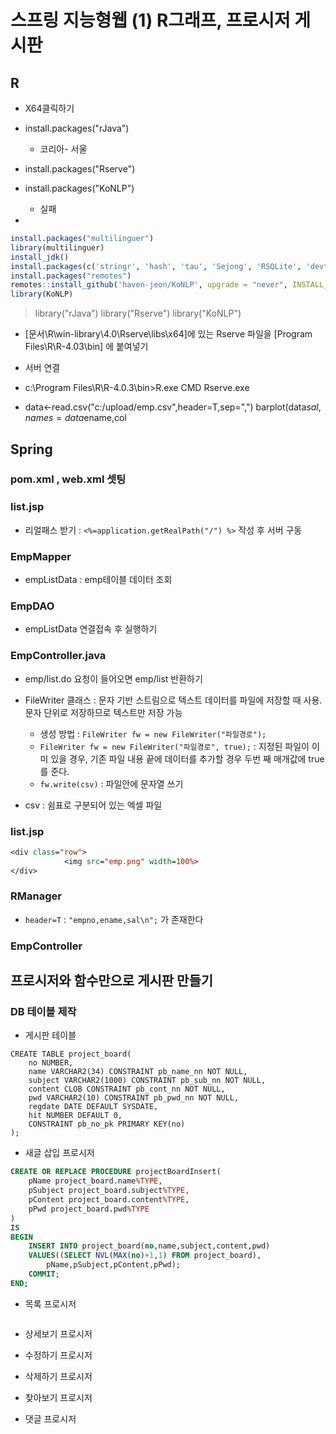 # 스프링 지능형웹 (1) R그래프, 프로시저 게시판

## R
- X64클릭하기
- install.packages("rJava")
  - 코리아- 서울
- install.packages("Rserve")
- install.packages("KoNLP")
  - 실패
  
- 

```r
install.packages("multilinguer")
library(multilinguer)
install_jdk()
install.packages(c('stringr', 'hash', 'tau', 'Sejong', 'RSQLite', 'devtools'), type = "binary")
install.packages("remotes")
remotes::install_github('haven-jeon/KoNLP', upgrade = "never", INSTALL_opts=c("--no-multiarch"))
library(KoNLP)
```

> library("rJava")
> library("Rserve")
> library("KoNLP")

- [문서\R\win-library\4.0\Rserve\libs\x64]에 있는 Rserve 파일을 [Program Files\R\R-4.03\bin] 에 붙여넣기

- 서버 연결
- c:\Program Files\R\R-4.0.3\bin>R.exe CMD Rserve.exe

- data<-read.csv("c:/upload/emp.csv",header=T,sep=",")
barplot(data$sal,names=data$ename,col
## Spring

### pom.xml  , web.xml 셋팅

### list.jsp
- 리얼패스 받기 : `<%=application.getRealPath("/") %>` 작성 후 서버 구동

### EmpMapper
- empListData : emp테이블 데이터 조회

### EmpDAO
- empListData 연결접속 후 실행하기

### EmpController.java
- emp/list.do 요청이 들어오면 emp/list 반환하기

- FileWriter 클래스 : 문자 기반 스트림으로 텍스트 데이터를 파일에 저장할 때 사용. 문자 단위로 저장하므로 텍스트만 저장 가능

  - 생성 방법 : `FileWriter fw = new FileWriter("파일경로");`
  - `FileWriter fw = new FileWriter("파일경로", true);` : 지정된 파일이 이미 있을 경우, 기존 파일 내용 끝에 데이터를 추가할 경우 두번 째 매개값에 true를 준다.
  - `fw.write(csv)` :  파일안에 문자열 쓰기

- csv : 쉼표로 구분되어 있는 엑셀 파일

### list.jsp

```jsp
<div class="row">
			<img src="emp.png" width=100%>
</div>
```

### RManager

- `header=T` : `"empno,ename,sal\n";` 가 존재한다


### EmpController


## 프로시저와 함수만으로 게시판 만들기

### DB 테이블 제작

- 게시판 테이블

```oracle
CREATE TABLE project_board(
    no NUMBER,
    name VARCHAR2(34) CONSTRAINT pb_name_nn NOT NULL,
    subject VARCHAR2(1000) CONSTRAINT pb_sub_nn NOT NULL,
    content CLOB CONSTRAINT pb_cont_nn NOT NULL,
    pwd VARCHAR2(10) CONSTRAINT pb_pwd_nn NOT NULL,
    regdate DATE DEFAULT SYSDATE,
    hit NUMBER DEFAULT 0,
    CONSTRAINT pb_no_pk PRIMARY KEY(no)
);
```

- 새글 삽입 프로시저

```SQL
CREATE OR REPLACE PROCEDURE projectBoardInsert(
    pName project_board.name%TYPE,
    pSubject project_board.subject%TYPE,
    pContent project_board.content%TYPE,
    pPwd project_board.pwd%TYPE
)
IS
BEGIN
    INSERT INTO project_board(no,name,subject,content,pwd)
    VALUES((SELECT NVL(MAX(no)+1,1) FROM project_board),
        pName,pSubject,pContent,pPwd);
    COMMIT;
END;
```

- 목록 프로시저

```SQL
```

- 상세보기 프로시저

- 수정하기 프로시저

- 삭제하기 프로시저

- 찾아보기 프로시저

- 댓글 프로시저
